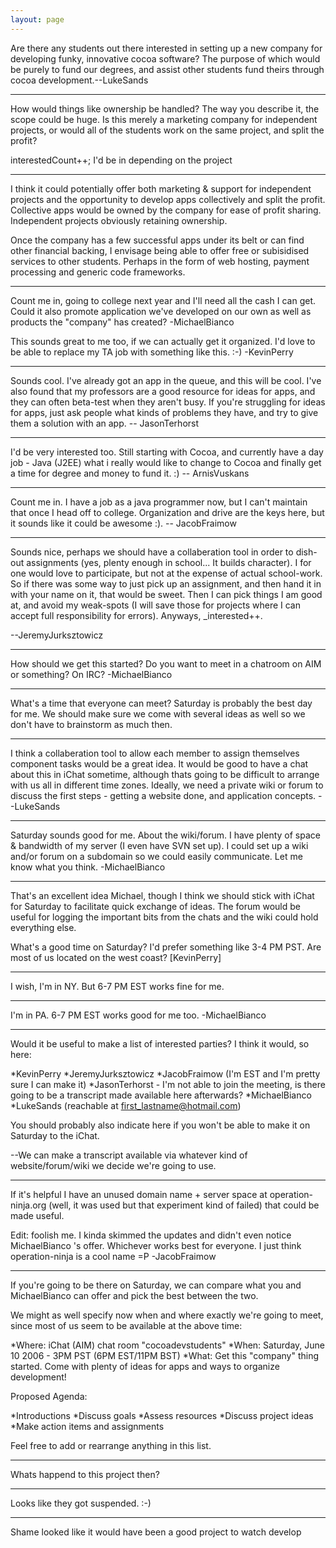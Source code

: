 ```yaml
---
layout: page
---
```




Are there any students out there interested in setting up a new company for developing funky, innovative cocoa software? The purpose of which would be purely to fund our degrees, and assist other students fund theirs through cocoa development.--LukeSands

----

How would things like ownership be handled? The way you describe it, the scope could be huge. Is this merely a marketing company for independent projects, or would all of the students work on the same project, and split the profit?

interestedCount++; I'd be in depending on the project

----

I think it could potentially offer both marketing & support for independent projects and the opportunity to develop apps collectively and split the profit. Collective apps would be owned by the company for ease of profit sharing. Independent projects obviously retaining ownership.

Once the company has a few successful apps under its belt or can find other financial backing, I envisage being able to offer free or subisidised services to other students. Perhaps in the form of web hosting, payment processing and generic code frameworks.

----

Count me in, going to college next year and I'll need all the cash I can get. Could it also promote application we've developed on our own as well as products the "company" has created? -MichaelBianco

This sounds great to me too, if we can actually get it organized. I'd love to be able to replace my TA job with something like this. :-) -KevinPerry

----

Sounds cool. I've already got an app in the queue, and this will be cool. I've also found that my professors are a good resource for ideas for apps, and they can often beta-test when they aren't busy. If you're struggling for ideas for apps, just ask people what kinds of problems they have, and try to give them a solution with an app. -- JasonTerhorst

----

I'd be very interested too. Still starting with Cocoa, and currently have a day job - Java (J2EE) what i really would like to change to Cocoa and finally get a time for degree and money to fund it. :) -- ArnisVuskans

----

Count me in. I have a job as a java programmer now, but I can't maintain that once I head off to college. Organization and drive are the keys here, but it sounds like it could be awesome :).
-- JacobFraimow

----

Sounds nice, perhaps we should have a collaberation tool in order to dish-out assignments (yes, plenty enough in school... It builds character). I for one would love to participate, but not at the expense of actual school-work. So if there was some way to just pick up an assignment, and then hand it in with your name on it, that would be sweet. Then I can pick things I am good at, and avoid my weak-spots (I will save those for projects where I can accept full responsibility for errors). Anyways, _interested++.

--JeremyJurksztowicz

----

How should we get this started? Do you want to meet in a chatroom on AIM or something? On IRC?
-MichaelBianco

----

What's a time that everyone can meet? Saturday is probably the best day for me. We should make sure we come with several ideas as well so we don't have to brainstorm as much then.

----

I think a collaberation tool to allow each member to assign themselves component tasks would be a great idea. It would be good to have a chat about this in iChat sometime, although thats going to be difficult to arrange with us all in different time zones. Ideally, we need a private wiki or forum to discuss the first steps - getting a website done, and application concepts. --LukeSands

----

Saturday sounds good for me.
About the wiki/forum. I have plenty of space & bandwidth of my server (I even have SVN set up). I could set up a wiki and/or forum on a subdomain so we could easily communicate.
Let me know what you think.
-MichaelBianco

----

That's an excellent idea Michael, though I think we should stick with iChat for Saturday to facilitate quick exchange of ideas. The forum would be useful for logging the important bits from the chats and the wiki could hold everything else. 

What's a good time on Saturday? I'd prefer something like 3-4 PM PST. Are most of us located on the west coast? [KevinPerry]

----
I wish, I'm in NY.  But 6-7 PM EST works fine for me.

----

I'm in PA. 6-7 PM EST works good for me too. -MichaelBianco

----

Would it be useful to make a list of interested parties? I think it would, so here:


*KevinPerry
*JeremyJurksztowicz
*JacobFraimow (I'm EST and I'm pretty sure I can make it)
*JasonTerhorst - I'm not able to join the meeting, is there going to be a transcript made available here afterwards?
*MichaelBianco
*LukeSands (reachable at first_lastname@hotmail.com)


You should probably also indicate here if you won't be able to make it on Saturday to the iChat.

--We can make a transcript available via whatever kind of website/forum/wiki we decide we're going to use.

----
If it's helpful I have an unused domain name + server space at operation-ninja.org (well, it was used but that experiment kind of failed) that could be made useful. 

Edit: foolish me. I kinda skimmed the updates and didn't even notice MichaelBianco 's offer. Whichever works best for everyone. I just think operation-ninja is a cool name =P -JacobFraimow

----
If you're going to be there on Saturday, we can compare what you and MichaelBianco can offer and pick the best between the two.

We might as well specify now when and where exactly we're going to meet, since most of us seem to be available at the above time:


*Where: iChat (AIM) chat room "cocoadevstudents"
*When: Saturday, June 10 2006 - 3PM PST (6PM EST/11PM BST)
*What: Get this "company" thing started. Come with plenty of ideas for apps and ways to organize development!


Proposed Agenda:

*Introductions
*Discuss goals
*Assess resources
*Discuss project ideas
*Make action items and assignments

Feel free to add or rearrange anything in this list.

----

Whats happend to this project then?

----
Looks like they got suspended. :-)

----

Shame looked like it would have been a good project to watch develop
